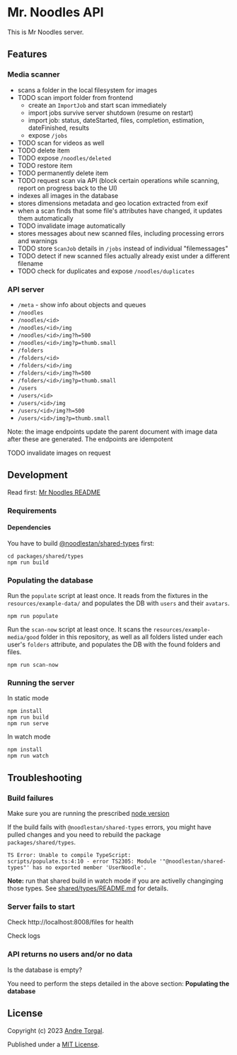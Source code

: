 # Mr. Noodles API

This is Mr Noodles server.

## Features

### Media scanner

- scans a folder in the local filesystem for images
- TODO scan import folder from frontend
  - create an `ImportJob` and start scan immediately
  - import jobs survive server shutdown (resume on restart)
  - import job: status, dateStarted, files, completion, estimation, dateFinished, results
  - expose `/jobs`
- TODO scan for videos as well
- TODO delete item
- TODO expose `/noodles/deleted`
- TODO restore item
- TODO permanently delete item
- TODO request scan via API (block certain operations while scanning, report on progress back to the UI)
- indexes all images in the database
- stores dimensions metadata and geo location extracted from exif
- when a scan finds that some file's attributes have changed, it updates them automatically
- TODO invalidate image automatically
- stores messages about new scanned files, including processing errors and warnings
- TODO store `ScanJob` details in `/jobs` instead of individual "filemessages"
- TODO detect if new scanned files actually already exist under a different filename
- TODO check for duplicates and expose `/noodles/duplicates`

### API server

- `/meta` - show info about objects and queues
- `/noodles`
- `/noodles/<id>`
- `/noodles/<id>/img`
- `/noodles/<id>/img?h=500`
- `/noodles/<id>/img?p=thumb.small`
- `/folders`
- `/folders/<id>`
- `/folders/<id>/img`
- `/folders/<id>/img?h=500`
- `/folders/<id>/img?p=thumb.small`
- `/users`
- `/users/<id>`
- `/users/<id>/img`
- `/users/<id>/img?h=500`
- `/users/<id>/img?p=thumb.small`

Note: the image endpoints update the parent document with image data after these are generated. The endpoints are idempotent

TODO invalidate images on request

## Development

Read first: [Mr Noodles README](../../README.md)

### Requirements

#### Dependencies

You have to build [@noodlestan/shared-types](../shared/types/README.md) first:

```
cd packages/shared/types
npm run build
```

### Populating the database

Run the `populate` script at least once. It reads from the fixtures in the `resources/example-data/` and populates the DB with `users` and their `avatars`.

```
npm run populate
```

Run the `scan-now` script at least once. It scans the `resources/example-media/good` folder in this repository, as well as all folders listed under each user's `folders` attribute, and populates the DB with the found folders and files.

```
npm run scan-now
```

### Running the server

In static mode

```
npm install
npm run build
npm run serve
```

In watch mode

```
npm install
npm run watch
```

## Troubleshooting

### Build failures

Make sure you are running the prescribed [node version](../../.nvmrc)

If the build fails with `@noodlestan/shared-types` errors, you might have pulled changes and you need to rebuild the package `packages/shared/types`.

```
TS Error: Unable to compile TypeScript:
scripts/populate.ts:4:10 - error TS2305: Module '"@noodlestan/shared-types"' has no exported member 'UserNoodle'.
```

**Note:** run that shared build in watch mode if you are activelly changinging those types. See [shared/types/README.md](../shared/types/README.md) for details.

### Server fails to start

Check http://localhost:8008/files for health

Check logs

### API returns no users and/or no data

Is the database is empty?

You need to perform the steps detailed in the above section: **Populating the database**

## License

Copyright (c) 2023 [Andre Torgal](https://andretorgal.com/).

Published under a [MIT License](https://andrezero.mit-license.org/2023).
